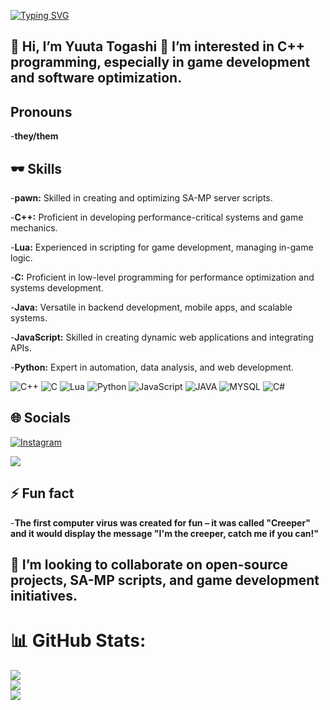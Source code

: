 [![Typing SVG](https://readme-typing-svg.demolab.com?font=playfair+display&size=30&pause=1000&color=F70000&background=FFFFFF00&width=435&lines=Heyyy!+What%E2%80%99s+up%3F...;I%E2%80%99m+Yuuta+Togashi%E2%80%A6+XD;IM+VOMITING+RN+XD)](https://git.io/typing-svg)

## 👋 Hi, I’m Yuuta Togashi 👀 I’m interested in C++ programming, especially in game development and software optimization.

## Pronouns
-**they/them**

##  🕶️ Skills

-**pawn:** Skilled in creating and optimizing SA-MP server scripts.

-**C++:** Proficient in developing performance-critical systems and game mechanics.

-**Lua:** Experienced in scripting for game development, managing in-game logic.

-**C:** Proficient in low-level programming for performance optimization and systems development.

-**Java:** Versatile in backend development, mobile apps, and scalable systems.

-**JavaScript:** Skilled in creating dynamic web applications and integrating APIs.

-**Python:** Expert in automation, data analysis, and web development.



![C++](https://img.shields.io/badge/c++-%2300599C.svg?style=for-the-badge&logo=c%2B%2B&logoColor=white) ![C](https://img.shields.io/badge/c-%2300599C.svg?style=for-the-badge&logo=c&logoColor=white) ![Lua](https://img.shields.io/badge/lua-%232C2D72.svg?style=for-the-badge&logo=lua&logoColor=white) ![Python](https://img.shields.io/badge/python-3670A0?style=for-the-badge&logo=python&logoColor=ffdd54) ![JavaScript](https://img.shields.io/badge/javascript-%23323330.svg?style=for-the-badge&logo=javascript&logoColor=%23F7DF1E) 
![JAVA](https://img.shields.io/badge/Java-ED8B00?style=for-the-badge&logo=openjdk&logoColor=white)  ![MYSQL](https://img.shields.io/badge/MySQL-005C84?style=for-the-badge&logo=mysql&logoColor=white)   ![C#](https://img.shields.io/badge/C%23-239120?style=for-the-badge&logo=c-sharp&logoColor=white)   

## 🌐 Socials
[![Instagram](https://img.shields.io/badge/Instagram-%23E4405F.svg?logo=Instagram&logoColor=white)](https://www.instagram.com/toga_shiiii)

[![](https://img.shields.io/badge/Discord-7289DA?style=for-the-badge&logo=discord&logoColor=white)](https://www.discordapp.com/users/891329816001916998)

## ⚡ Fun fact
 -**The first computer virus was created for fun – it was called "Creeper" and it would display the message "I'm the creeper, catch me if you can!"**
 
 ## 💞️ I’m looking to collaborate on open-source projects, SA-MP scripts, and game development initiatives.
 
 # 📊 GitHub Stats:
![](https://github-readme-stats.vercel.app/api?username=togashi666&theme=dark&hide_border=false&include_all_commits=false&count_private=false)<br/>
![](https://github-readme-streak-stats.herokuapp.com/?user=togashi666&theme=dark&hide_border=false)<br/>
![](https://github-readme-stats.vercel.app/api/top-langs/?username=togashi666&theme=dark&hide_border=false&include_all_commits=false&count_private=false&layout=compact)
<!---
TOGASHI666/TOGASHI666 is a ✨ special ✨ repository because its `README.md` (this file) appears on your GitHub profile.
You can click the Preview link to take a look at your changes.
--->
